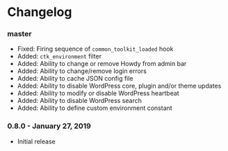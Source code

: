 # Changelog

### master

- Fixed: Firing sequence of `common_toolkit_loaded` hook
- Added: `ctk_environment` filter
- Added: Ability to change or remove Howdy from admin bar
- Added: Ability to change/remove login errors
- Added: Ability to cache JSON config file
- Added: Ability to disable WordPress core, plugin and/or theme updates
- Added: Ability to modify or disable WordPress heartbeat
- Added: Ability to disable WordPress search
- Added: Ability to define custom environment constant

### 0.8.0 - January 27, 2019

- Initial release